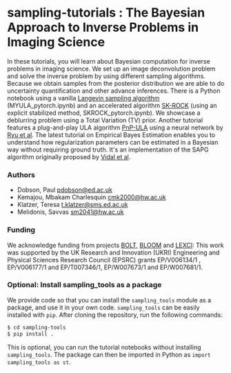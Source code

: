 # sampling-tutorials : The Bayesian Approach to Inverse Problems in Imaging Science

In these tutorials, you will learn about Bayesian computation for inverse problems in imaging science. We set up an image deconvolution problem and solve the inverse problem by using different sampling algorithms. Because we obtain samples from the posterior distribution we are able to do uncertainty quantification and other advance inferences. There is a Python notebook using a vanilla [Langevin sampling algorithm](https://hal.science/hal-01267115/document) (MYULA_pytorch.ipynb) and an accelerated algorithm [SK-ROCK](https://pure.hw.ac.uk/ws/portalfiles/portal/41830170/19m1283719.pdf) (using an explicit stabilized method, SKROCK_pytorch.ipynb). We showcase a deblurring problem using a Total Variation (TV) prior. Another tutorial features a plug-and-play ULA algorithm [PnP-ULA](https://epubs.siam.org/doi/abs/10.1137/21M1406349?journalCode=sjisbi) using a neural network by [Ryu et al](https://github.com/uclaopt/Provable_Plug_and_Play/). The latest tutorial on Empirical Bayes Estimation enables you to understand how regularization parameters can be estimated in a Bayesian way without requiring ground truth. It's an implementation of the SAPG algorithm originally proposed by [Vidal et al](https://epubs.siam.org/doi/pdf/10.1137/20M1339829).

### Authors
* Dobson, Paul [pdobson@ed.ac.uk](pdobson@ed.ac.uk)
* Kemajou, Mbakam Charlesquin [cmk2000@hw.ac.uk](cmk2000@hw.ac.uk)
* Klatzer, Teresa [t.klatzer@sms.ed.ac.uk](t.klatzer@sms.ed.ac.uk)
* Melidonis, Savvas [sm2041@hw.ac.uk](sm2041@hw.ac.uk)

### Funding

We acknowledge funding from projects [BOLT](https://www.macs.hw.ac.uk/~mp71/bolt.html), [BLOOM](https://www.macs.hw.ac.uk/~mp71/bloom.html) and [LEXCI](https://www.macs.hw.ac.uk/~mp71/lexci.html): This work was supported by the UK Research and Innovation (UKRI) Engineering and Physical Sciences Research Council (EPSRC) grants EP/V006134/1 , EP/V006177/1 and EP/T007346/1, EP/W007673/1 and EP/W007681/1.

### Optional: Install sampling_tools as a package

We provide code so that you can install the `sampling_tools` module as a package, and use it in your own code.
`sampling_tools` can be easily installed with `pip`. After cloning the repository, run the following commands:

```bash
$ cd sampling-tools
$ pip install .
```

This is optional, you can run the tutorial notebooks without installing `sampling_tools`.
The package can then be imported in Python as `import sampling_tools as st`. 
